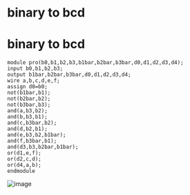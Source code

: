 # binary to bcd
# binary to bcd
```
module pro(b0,b1,b2,b3,b1bar,b2bar,b3bar,d0,d1,d2,d3,d4);
input b0,b1,b2,b3;
output b1bar,b2bar,b3bar,d0,d1,d2,d3,d4;
wire a,b,c,d,e,f;
assign d0=b0;
not(b1bar,b1);
not(b2bar,b2);
not(b3bar,b3);
and(a,b3,b2);
and(b,b3,b1);
and(c,b3bar,b2);
and(d,b2,b1);
and(e,b3,b2,b1bar);
and(f,b3bar,b1);
and(d3,b3,b2bar,b1bar);
or(d1,e,f);
or(d2,c,d);
or(d4,a,b);
endmodule
```
![image](https://github.com/sarveshjustin/digital/assets/113497481/d63faf0a-f7f4-4611-85f7-f8dff0bb7b50)
